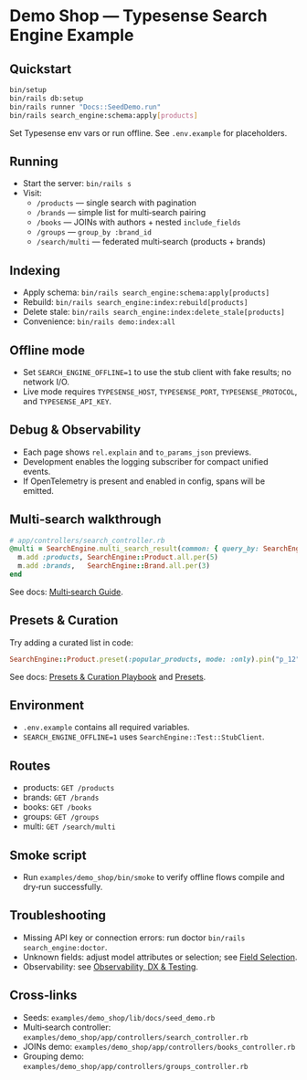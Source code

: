 # Demo Shop — Typesense Search Engine Example

## Quickstart

```bash
bin/setup
bin/rails db:setup
bin/rails runner "Docs::SeedDemo.run"
bin/rails search_engine:schema:apply[products]
```

Set Typesense env vars or run offline. See `.env.example` for placeholders.

## Running

- Start the server: `bin/rails s`
- Visit:
  - `/products` — single search with pagination
  - `/brands` — simple list for multi‑search pairing
  - `/books` — JOINs with authors + nested `include_fields`
  - `/groups` — `group_by :brand_id`
  - `/search/multi` — federated multi‑search (products + brands)

## Indexing

- Apply schema: `bin/rails search_engine:schema:apply[products]`
- Rebuild: `bin/rails search_engine:index:rebuild[products]`
- Delete stale: `bin/rails search_engine:index:delete_stale[products]`
- Convenience: `bin/rails demo:index:all`

## Offline mode

- Set `SEARCH_ENGINE_OFFLINE=1` to use the stub client with fake results; no network I/O.
- Live mode requires `TYPESENSE_HOST`, `TYPESENSE_PORT`, `TYPESENSE_PROTOCOL`, and `TYPESENSE_API_KEY`.

## Debug & Observability

- Each page shows `rel.explain` and `to_params_json` previews.
- Development enables the logging subscriber for compact unified events.
- If OpenTelemetry is present and enabled in config, spans will be emitted.

## Multi‑search walkthrough

```ruby
# app/controllers/search_controller.rb
@multi = SearchEngine.multi_search_result(common: { query_by: SearchEngine.config.default_query_by }) do |m|
  m.add :products, SearchEngine::Product.all.per(5)
  m.add :brands,   SearchEngine::Brand.all.per(3)
end
```

See docs: [Multi‑search Guide](../../docs/multi_search.md).

## Presets & Curation

Try adding a curated list in code:

```ruby
SearchEngine::Product.preset(:popular_products, mode: :only).pin("p_12").hide("p_99").explain
```

See docs: [Presets & Curation Playbook](../../docs/presets_curation_playbook.md) and [Presets](../../docs/presets.md).

## Environment

- `.env.example` contains all required variables.
- `SEARCH_ENGINE_OFFLINE=1` uses `SearchEngine::Test::StubClient`.

## Routes

- products: `GET /products`
- brands: `GET /brands`
- books: `GET /books`
- groups: `GET /groups`
- multi: `GET /search/multi`

## Smoke script

- Run `examples/demo_shop/bin/smoke` to verify offline flows compile and dry‑run successfully.

## Troubleshooting

- Missing API key or connection errors: run doctor `bin/rails search_engine:doctor`.
- Unknown fields: adjust model attributes or selection; see [Field Selection](../../docs/field_selection.md).
- Observability: see [Observability, DX & Testing](../../docs/observability_dx_testing.md).

## Cross‑links

- Seeds: `examples/demo_shop/lib/docs/seed_demo.rb`
- Multi‑search controller: `examples/demo_shop/app/controllers/search_controller.rb`
- JOINs demo: `examples/demo_shop/app/controllers/books_controller.rb`
- Grouping demo: `examples/demo_shop/app/controllers/groups_controller.rb`
